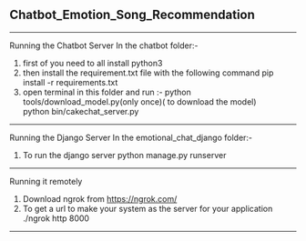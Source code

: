 ## Chatbot_Emotion_Song_Recommendation ##
--------------------------------------------------------------------------------------------------------------------
Running the Chatbot Server
In the chatbot folder:-

1. first of you need to all install python3
2. then install the requirement.txt file with the following command
	pip install -r requirements.txt
3. open terminal in this folder and run :-
	python tools/download_model.py(only once)( to download the model)	
	python bin/cakechat_server.py
--------------------------------------------------------------------------------------------------------------------
Running the Django Server
In the emotional_chat_django folder:-

1. To run the django server 
	python manage.py runserver
--------------------------------------------------------------------------------------------------------------------
Running it remotely
1. Download ngrok from https://ngrok.com/
2. To get a url to make your system as the server for your application
	./ngrok http 8000
--------------------------------------------------------------------------------------------------------------------

